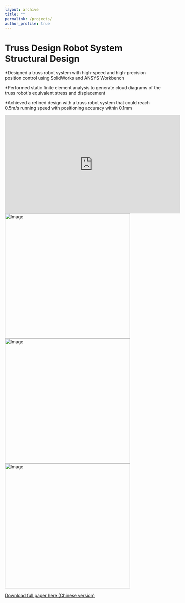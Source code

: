 ```yaml
---
layout: archive
title: ""
permalink: /projects/
author_profile: true
---
```

Truss Design Robot System Structural Design   
=======
*Designed a truss robot system with high-speed and high-precision position control using SolidWorks and ANSYS Workbench

*Performed static finite element analysis to generate cloud diagrams of the truss robot's equivalent stress and displacement

*Achieved a refined design with a truss robot system that could reach 0.5m/s running speed with positioning accuracy within 0.1mm

<iframe width="560" height="315" src="https://www.youtube.com/embed/=vW0Go_gZ3Fc&list=RDvW0Go_gZ3Fc&start_radio=1" title="YouTube video player" frameborder="0" allow="accelerometer; autoplay; clipboard-write; encrypted-media; gyroscope; picture-in-picture; web-share" allowfullscreen></iframe>

<img src="https://user-images.githubusercontent.com/127815848/225195466-69503621-de90-4037-8bb5-d6e378af91d4.png" alt="Image" height="400" width="400">
<img src="https://user-images.githubusercontent.com/127815848/225196091-acaa3098-3b84-41fc-98e2-f2f78ed9303e.png" alt="Image" height="400" width="400">
<img src="https://user-images.githubusercontent.com/127815848/225196105-8e8a0368-3119-4b32-bbe1-39cc4e815844.png" alt="Image" height="400" width="400">


[Download full paper here (Chinese version)](https://github.com/ZhangliangLi/web/blob/master/files/0121704940636-%E6%9D%8E%E7%AB%A0%E8%89%AF-%E4%B8%89%E5%9D%90%E6%A0%87%E6%9C%BA%E5%99%A8%E4%BA%BA%E7%BB%93%E6%9E%84%E8%AE%BE%E8%AE%A1.docx)



